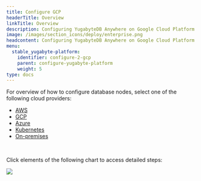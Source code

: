 ```yaml
---
title: Configure GCP
headerTitle: Overview
linkTitle: Overview
description: Configuring YugabyteDB Anywhere on Google Cloud Platform
image: /images/section_icons/deploy/enterprise.png
headcontent: Configuring YugabyteDB Anywhere on Google Cloud Platform
menu:
  stable_yugabyte-platform:
    identifier: configure-2-gcp
    parent: configure-yugabyte-platform
    weight: 5
type: docs
---
```


For overview of how to configure database nodes, select one of the following cloud providers:

<ul class="nav nav-tabs-alt nav-tabs-yb">

  <li>
    <a href="../aws/" class="nav-link">
      <i class="fab fa-aws"></i>
      AWS
    </a>
  </li>

  <li>
    <a href="../gcp/" class="nav-link active">
      <i class="fab fa-google" aria-hidden="true"></i>
      GCP
    </a>
  </li>

  <li>
    <a href="../azure/" class="nav-link">
      <i class="fab fa-windows" aria-hidden="true"></i>
      Azure
    </a>
  </li>

  <li>
    <a href="../kubernetes/" class="nav-link">
      <i class="fas fa-cubes" aria-hidden="true"></i>
      Kubernetes
    </a>
  </li>

  <li>
    <a href="../onprem/" class="nav-link">
      <i class="fas fa-building"></i>
      On-premises
    </a>
  </li>

</ul>

<br>

Click elements of the following chart to access detailed steps:

<div class="image-with-map">
<img src="/images/ee/flowchart/yb-configure-gcp.png" usemap="#image-map">

<map name="image-map">
    <area alt="Configure cloud provider" title="Configure cloud provider" href="/preview/yugabyte-platform/configure-yugabyte-platform/" coords="379,63,523,199" shape="rect" style="width: 18%; height: 17%; top: 5%; left: 41%;">
    <area alt="Create admin user" title="Create admin user" href="/preview/yugabyte-platform/configure-yugabyte-platform/create-admin-user/" coords="284,257,617,317" shape="rect" style="width: 38%; height: 6%; top: 27%; left: 31%;">
    <area alt="Configure GCP provider" title="Configure GCP provider" href="/preview/yugabyte-platform/configure-yugabyte-platform/set-up-cloud-provider/gcp/" coords="249,369,647,423" shape="rect" style="width: 46%; height: 7%; top: 38%; left: 27%;">
    <area alt="GCP provider pre reqs" title="GCP provider pre reqs" href="/preview/yugabyte-platform/configure-yugabyte-platform/set-up-cloud-provider/gcp/#prerequisites" coords="223,476,675,653" shape="rect" style="width: 50%; height: 19%; top: 49%; left: 25%; ">
    <area alt="configure GCP" title="configure GCP" href="/preview/yugabyte-platform/configure-yugabyte-platform/set-up-cloud-provider/gcp/#configure-gcp" coords="305,703,601,791" shape="rect" style="width: 34%; height: 10%; top: 73%; left: 33%;">
</map>
</div>
